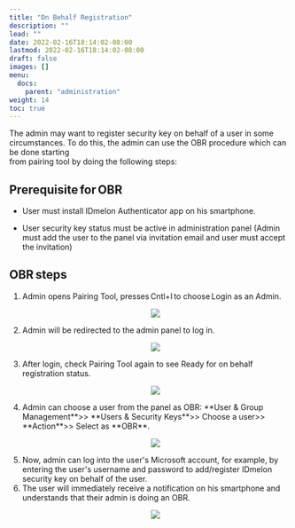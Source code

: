 ```yaml
---
title: "On Behalf Registration"
description: ""
lead: ""
date: 2022-02-16T18:14:02-08:00
lastmod: 2022-02-16T18:14:02-08:00
draft: false
images: []
menu:
  docs:
    parent: "administration"
weight: 14
toc: true
---
```


The admin may want to register security key on behalf of a user in some circumstances. To do this, the admin can use the OBR procedure which can be done starting  
from pairing tool by doing the following steps:

## Prerequisite for OBR

- User must install IDmelon Authenticator app on his smartphone.

- User security key status must be active in administration panel (Admin must add the user to the panel via invitation email and user must accept the invitation)

## OBR steps

<ol>
<li> Admin opens Pairing Tool, presses Cntl+I to choose Login as an Admin.</li>
<p align="center">
<img src="/images/vendor/Panel/OBR_1.png">
</p>

<li> Admin will be redirected to the admin panel to log in.</li>

<p align="center">
<img src="/images/vendor/Panel/OBR_2.png">
</p>

<li>After login, check Pairing Tool again to see Ready for on behalf registration status.</li>

<p align="center">
<img src="/images/vendor/Panel/OBR_3.png">
</p>

<li>Admin can choose a user from the panel as OBR: **User & Group Management**>> **Users & Security Keys**>> Choose a user>> **Action**>> Select as **OBR**.</li>

<p align="center">
<img src="/images/vendor/Panel/OBR_4.png">
</p>

<li>Now, admin can log into the user's Microsoft account, for example, by entering the user's username and password to add/register IDmelon security key on behalf of
the user.</li>

<li>The user will immediately receive a notification on his smartphone and understands that their admin is doing an OBR.</li>

<p align="center">
<img src="/images/vendor/Panel/OBR_5.png">
</p>
</ol>
